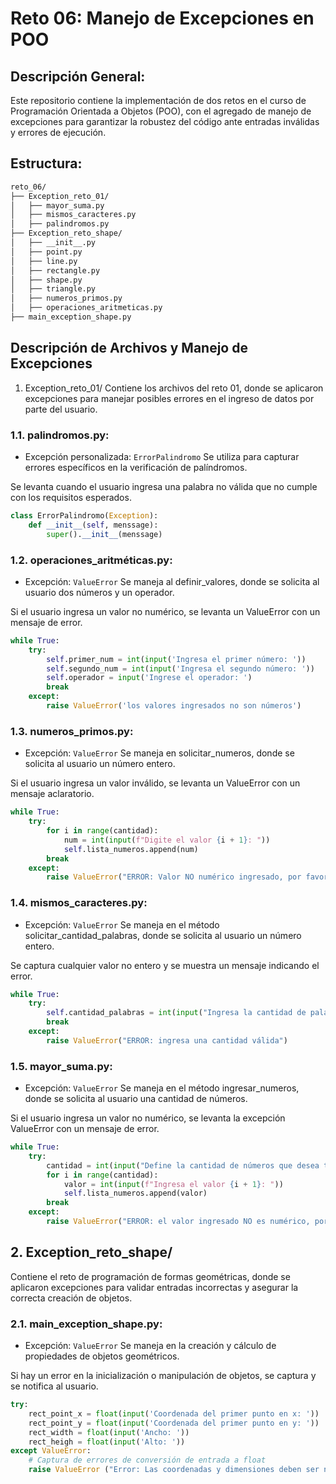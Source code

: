# Reto 06: Manejo de Excepciones en POO

## **Descripción General**: 

Este repositorio contiene la implementación de dos retos en el curso de Programación Orientada a Objetos (POO), con el agregado de manejo de excepciones para garantizar la robustez del código ante entradas inválidas y errores de ejecución.

## **Estructura**:
````bash
reto_06/
├── Exception_reto_01/
│   ├── mayor_suma.py
│   ├── mismos_caracteres.py
│   ├── palindromos.py
├── Exception_reto_shape/
│   ├── __init__.py
│   ├── point.py
│   ├── line.py
│   ├── rectangle.py
│   ├── shape.py
│   ├── triangle.py
│   ├── numeros_primos.py
│   ├── operaciones_aritmeticas.py
├── main_exception_shape.py
````
## **Descripción de Archivos y Manejo de Excepciones**
1. Exception_reto_01/
Contiene los archivos del reto 01, donde se aplicaron excepciones para manejar posibles errores en el ingreso de datos por parte del usuario.

### **1.1. palindromos.py:**
- Excepción personalizada: ``ErrorPalindromo``
Se utiliza para capturar errores específicos en la verificación de palíndromos.

Se levanta cuando el usuario ingresa una palabra no válida que no cumple con los requisitos esperados.
````python
class ErrorPalindromo(Exception):
    def __init__(self, menssage):
        super().__init__(menssage)
````
### **1.2. operaciones_aritméticas.py:**
- Excepción: ``ValueError``
Se maneja al definir_valores, donde se solicita al usuario dos números y un operador.

Si el usuario ingresa un valor no numérico, se levanta un ValueError con un mensaje de error.
````python
while True:
    try: 
        self.primer_num = int(input('Ingresa el primer número: '))
        self.segundo_num = int(input('Ingresa el segundo número: '))
        self.operador = input('Ingrese el operador: ')
        break
    except:
        raise ValueError('los valores ingresados no son números')
````

### **1.3. numeros_primos.py:**
- Excepción: ``ValueError``
Se maneja en solicitar_numeros, donde se solicita al usuario un número entero.

Si el usuario ingresa un valor inválido, se levanta un ValueError con un mensaje aclaratorio.
`````python
while True:
    try:
        for i in range(cantidad):
            num = int(input(f"Digite el valor {i + 1}: "))
            self.lista_numeros.append(num)
        break
    except:
        raise ValueError("ERROR: Valor NO numérico ingresado, por favor vuelve a intentarlo.")
``````
### **1.4. mismos_caracteres.py:**
- Excepción: ``ValueError``
Se maneja en el método solicitar_cantidad_palabras, donde se solicita al usuario un número entero.

Se captura cualquier valor no entero y se muestra un mensaje indicando el error.
`````python
while True:
    try:
        self.cantidad_palabras = int(input("Ingresa la cantidad de palabras que deseas analizar: "))
        break
    except:
        raise ValueError("ERROR: ingresa una cantidad válida")
``````
### **1.5. mayor_suma.py:**
- Excepción: ``ValueError``
Se maneja en el método ingresar_numeros, donde se solicita al usuario una cantidad de números.

Si el usuario ingresa un valor no numérico, se levanta la excepción ValueError con un mensaje de error.

`````python
while True:
    try:
        cantidad = int(input("Define la cantidad de números que desea tener en su lista: "))
        for i in range(cantidad):
            valor = int(input(f"Ingresa el valor {i + 1}: "))
            self.lista_numeros.append(valor)
        break
    except:
        raise ValueError("ERROR: el valor ingresado NO es numérico, por favor vuelve a intentarlo.")
``````
## **2. Exception_reto_shape/**
Contiene el reto de programación de formas geométricas, donde se aplicaron excepciones para validar entradas incorrectas y asegurar la correcta creación de objetos.

### **2.1. main_exception_shape.py:**
- Excepción: ``ValueError``
Se maneja en la creación y cálculo de propiedades de objetos geométricos.

Si hay un error en la inicialización o manipulación de objetos, se captura y se notifica al usuario.
`````python
try:
    rect_point_x = float(input('Coordenada del primer punto en x: '))
    rect_point_y = float(input('Coordenada del primer punto en y: '))
    rect_width = float(input('Ancho: '))
    rect_heigh = float(input('Alto: '))
except ValueError:
    # Captura de errores de conversión de entrada a float
    raise ValueError ("Error: Las coordenadas y dimensiones deben ser números.")  
``````






